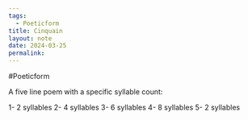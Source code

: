 ```yaml
---
tags:
  - Poeticform
title: Cinquain
layout: note
date: 2024-03-25
permalink:
---
```

#Poeticform 

A
 five line poem with a specific syllable count:

1- 2 syllables
2- 4 syllables
3- 6 syllables
4- 8 syllables
5- 2 syllables